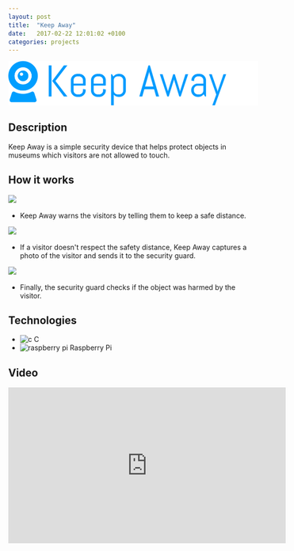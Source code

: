 ```yaml
---
layout: post
title:  "Keep Away"
date:   2017-02-22 12:01:02 +0100
categories: projects
---
```


![](https://github.com/medihebfaiza/KeepAway/blob/master/docs/Logo.png?raw=true)

## Description

Keep Away is a simple security device that helps protect objects in museums which visitors are not allowed to touch.

## How it works 

![](https://github.com/medihebfaiza/KeepAway/blob/master/docs/tex/imgs/fonct1.png?raw=true)

* Keep Away warns the visitors by telling them to keep a safe distance.

![](https://github.com/medihebfaiza/KeepAway/blob/master/docs/tex/imgs/fonct2.png?raw=true)

* If a visitor doesn't respect the safety distance, Keep Away captures a photo of the visitor and sends it to the security guard.

![](https://github.com/medihebfaiza/KeepAway/blob/master/docs/tex/imgs/fonct3.png?raw=true)

* Finally, the security guard checks if the object was harmed by the visitor.

## Technologies

- <img src="https://cdn.svgporn.com/logos/c.svg" alt="c" style="width:20px;"/> C
- <img src="https://cdn.svgporn.com/logos/raspberry-pi.svg" alt="raspberry pi" style="width:20px;"/> Raspberry Pi

## Video

<iframe width="560" height="315" src="https://www.youtube.com/embed/P4nUwxE2ia0" frameborder="0" allow="accelerometer; autoplay; encrypted-media; gyroscope; picture-in-picture" allowfullscreen></iframe>
